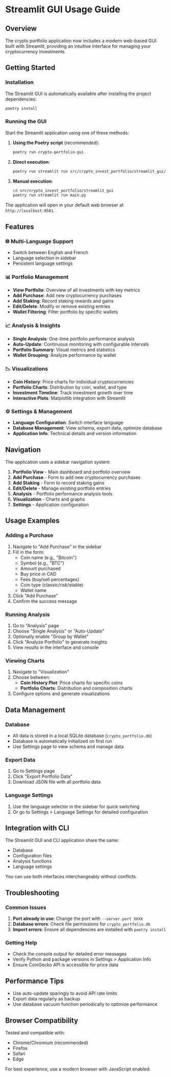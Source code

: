 # Streamlit GUI Usage Guide

## Overview

The crypto portfolio application now includes a modern web-based GUI built with Streamlit, providing an intuitive interface for managing your cryptocurrency investments.

## Getting Started

### Installation

The Streamlit GUI is automatically available after installing the project dependencies:

```bash
poetry install
```

### Running the GUI

Start the Streamlit application using one of these methods:

1. **Using the Poetry script** (recommended):
   ```bash
   poetry run crypto-portfolio-gui
   ```

2. **Direct execution**:
   ```bash
   poetry run streamlit run src/crypto_invest_portfolio/streamlit_gui/main.py
   ```

3. **Manual execution**:
   ```bash
   cd src/crypto_invest_portfolio/streamlit_gui
   poetry run streamlit run main.py
   ```

The application will open in your default web browser at `http://localhost:8501`.

## Features

### 🌐 Multi-Language Support
- Switch between English and French
- Language selection in sidebar
- Persistent language settings

### 📊 Portfolio Management
- **View Portfolio**: Overview of all investments with key metrics
- **Add Purchase**: Add new cryptocurrency purchases
- **Add Staking**: Record staking rewards and gains
- **Edit/Delete**: Modify or remove existing entries
- **Wallet Filtering**: Filter portfolio by specific wallets

### 📈 Analysis & Insights
- **Single Analysis**: One-time portfolio performance analysis
- **Auto-Update**: Continuous monitoring with configurable intervals
- **Portfolio Summary**: Visual metrics and statistics
- **Wallet Grouping**: Analyze performance by wallet

### 📉 Visualizations
- **Coin History**: Price charts for individual cryptocurrencies
- **Portfolio Charts**: Distribution by coin, wallet, and type
- **Investment Timeline**: Track investment growth over time
- **Interactive Plots**: Matplotlib integration with Streamlit

### ⚙️ Settings & Management
- **Language Configuration**: Switch interface language
- **Database Management**: View schema, export data, optimize database
- **Application Info**: Technical details and version information

## Navigation

The application uses a sidebar navigation system:

1. **Portfolio View** - Main dashboard and portfolio overview
2. **Add Purchase** - Form to add new cryptocurrency purchases
3. **Add Staking** - Form to record staking gains
4. **Edit/Delete** - Manage existing portfolio entries
5. **Analysis** - Portfolio performance analysis tools
6. **Visualization** - Charts and graphs
7. **Settings** - Application configuration

## Usage Examples

### Adding a Purchase

1. Navigate to "Add Purchase" in the sidebar
2. Fill in the form:
   - Coin name (e.g., "Bitcoin")
   - Symbol (e.g., "BTC")
   - Amount purchased
   - Buy price in CAD
   - Fees (buy/sell percentages)
   - Coin type (classic/risk/stable)
   - Wallet name
3. Click "Add Purchase"
4. Confirm the success message

### Running Analysis

1. Go to "Analysis" page
2. Choose "Single Analysis" or "Auto-Update"
3. Optionally enable "Group by Wallet"
4. Click "Analyze Portfolio" to generate insights
5. View results in the interface and console

### Viewing Charts

1. Navigate to "Visualization"
2. Choose between:
   - **Coin History Plot**: Price charts for specific coins
   - **Portfolio Charts**: Distribution and composition charts
3. Configure options and generate visualizations

## Data Management

### Database

- All data is stored in a local SQLite database (`crypto_portfolio.db`)
- Database is automatically initialized on first run
- Use Settings page to view schema and manage data

### Export Data

1. Go to Settings page
2. Click "Export Portfolio Data"
3. Download JSON file with all portfolio data

### Language Settings

1. Use the language selector in the sidebar for quick switching
2. Or go to Settings > Language Settings for detailed configuration

## Integration with CLI

The Streamlit GUI and CLI application share the same:
- Database
- Configuration files
- Analysis functions
- Language settings

You can use both interfaces interchangeably without conflicts.

## Troubleshooting

### Common Issues

1. **Port already in use**: Change the port with `--server.port XXXX`
2. **Database errors**: Check file permissions for `crypto_portfolio.db`
3. **Import errors**: Ensure all dependencies are installed with `poetry install`

### Getting Help

- Check the console output for detailed error messages
- Verify Python and package versions in Settings > Application Info
- Ensure CoinGecko API is accessible for price data

## Performance Tips

- Use auto-update sparingly to avoid API rate limits
- Export data regularly as backup
- Use database vacuum function periodically to optimize performance

## Browser Compatibility

Tested and compatible with:
- Chrome/Chromium (recommended)
- Firefox
- Safari
- Edge

For best experience, use a modern browser with JavaScript enabled.
